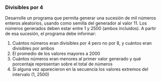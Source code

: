 ### Divisibles por 4

Desarrolle un programa que permita generar una sucesión de mil números enteros aleatorios, usando como 
semilla del generador al valor 11. Los números generados deben estar entre 1 y 2500 (ambos incluidos). 
A partir de esa sucesión, el programa debe informar:

1. Cuántos números eran divisibles por 4 pero no por 8, y cuántos eran divisibles por ambos
2. El promedio de los valores mayores a 2000
3. Cuántos números eran menores al primer valor generado y qué porcentaje representan sobre
el total de números
4. Si alguna vez aparecieron en la secuencia los valores extremos del intervalo (1, 2500)